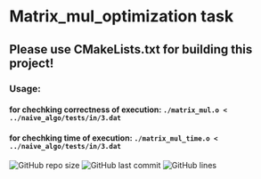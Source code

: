 # Matrix_mul_optimization task

## Please use CMakeLists.txt for building this project!

### Usage:

#### for chechking correctness of execution: ``` ./matrix_mul.o < ../naive_algo/tests/in/3.dat ```
#### for chechking time of execution: ``` ./matrix_mul_time.o < ../naive_algo/tests/in/3.dat ```

![GitHub repo size](https://img.shields.io/github/repo-size/uslsteen/MIPT-Huawei-student-lab/tree/master/AntonShurygin/1-b?style=for-the-badge)
![GitHub last commit](https://img.shields.io/github/last-commit/uslsteen/MIPT-Huawei-student-lab/tree/master/AntonShurygin/1-b?color=red&style=for-the-badge)
![GitHub lines](https://img.shields.io/tokei/lines/github/uslsteen/MIPT-Huawei-student-lab/tree/master/AntonShurygin/1-b?style=for-the-badge)
